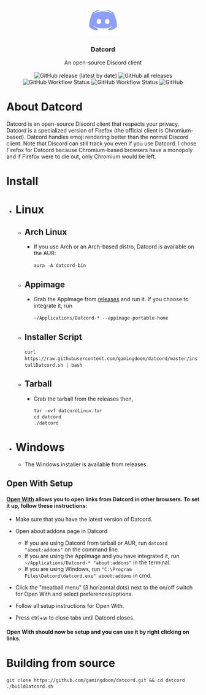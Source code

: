 <br />
<div align="center">
  <a href="https://github.com/othneildrew/Best-README-Template">
    <img src="changed/browser/branding/unofficial/default256.png" alt="Logo" width="80" height="80">
  </a>

  <h3 align="center">Datcord</h3>

  <p align="center">
    An open-source Discord client
    <br/>
    <br/>
    <img alt="GitHub release (latest by date)" src="https://img.shields.io/github/v/release/gamingdoom/datcord"> 
    <img alt="GitHub all releases" src="https://img.shields.io/github/downloads/gamingdoom/datcord/total"> 
    <img alt="GitHub Workflow Status" src="https://img.shields.io/github/workflow/status/gamingdoom/datcord/Build-Linux-x86_64?label=Linux%20Build"> 
    <img alt="GitHub Workflow Status" src="https://img.shields.io/github/workflow/status/gamingdoom/datcord/Build-Win64?label=Windows%20Build"> 
    <img alt="GitHub" src="https://img.shields.io/github/license/gamingdoom/datcord"> 
  </p>
</div>

# About Datcord
  Datcord is an open-source Discord client that respects your privacy. Datcord is a specialized version of Firefox (the official client is Chromium-based). Datcord handles emoji rendering better than the normal Discord client. Note that Discord can still track you even if you use Datcord. I chose Firefox for Datcord because Chromium-based browsers have a monopoly and if Firefox were to die out, only Chromium would be left.

# Install
- # Linux
  - ## Arch Linux
    - If you use Arch or an Arch-based distro, Datcord is available on the AUR:
	
      ``aura -A datcord-bin``
  - ## Appimage
    - Grab the AppImage from [releases](https://github.com/gamingdoom/datcord/releases/) and run it. If you choose to integrate it, run
    
       ``~/Applications/Datcord-* --appimage-portable-home``
  - ## Installer Script
    ``curl https://raw.githubusercontent.com/gamingdoom/datcord/master/installDatcord.sh | bash``
  - ## Tarball
    - Grab the tarball from the releases then,
	    ```
	    tar -xvf datcordLinux.tar
	    cd datcord
	    ./datcord
	    ```
 - # Windows
   - The Windows installer is available from releases.
   
  ## Open With Setup
  #### [Open With](https://github.com/darktrojan/openwith) allows you to open links from Datcord in other browsers. To set it up, follow these instructions:
  - Make sure that you have the latest version of Datcord.
  - Open about:addons page in Datcord
  
	- If you are using Datcord from tarball or AUR, run ``datcord "about:addons"`` on the command line.
	- If you are using the AppImage and you have integrated it, run ``~/Applications/Datcord-* "about:addons"`` in the terminal.
	- If you are using Windows, run ``"C:\Program Files\Datcord\datcord.exe" about:addons`` in cmd.
	
  - Click the "meatball menu" (3 horizontal dots) next to the on/off switch for Open With and select preferences/options.
  - Follow all setup instructions for Open With.
  - Press ctrl+w to close tabs until Datcord closes.
  #### Open With should now be setup and you can use it by right clicking on links.

# Building from source
```
git clone https://github.com/gamingdoom/datcord.git && cd datcord
./buildDatcord.sh
```
